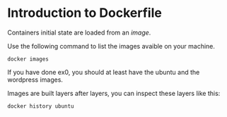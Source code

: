 # Introduction to Dockerfile

Containers initial state are loaded from an *image*.

Use the following command to list the images avaible on your machine.

```
docker images
```

If you have done ex0, you should at least have the ubuntu and the wordpress images.

Images are built layers after layers, you can inspect these layers like this:

```
docker history ubuntu
```
